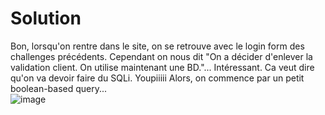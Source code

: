 # Solution
Bon, lorsqu'on rentre dans le site, on se retrouve avec le login form des challenges précédents. Cependant on nous dit "On a décider d'enlever la validation client. On utilise maintenant une BD."... Intéressant. Ca veut dire qu'on va devoir faire du SQLi. Youpiiiii
Alors, on commence par un petit boolean-based query...  
![image](https://github.com/user-attachments/assets/5f8d6c81-9d73-4a9e-98b1-90663f47a401)  
